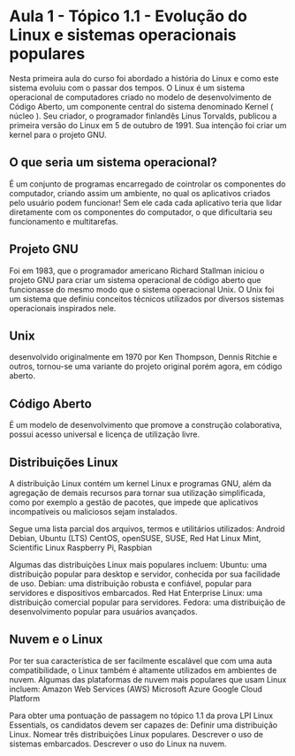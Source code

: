 #  Aula 1 - Tópico 1.1 - Evolução do Linux e sistemas operacionais populares

Nesta primeira aula do curso foi abordado a história do Linux e como este sistema evoluiu com o passar dos tempos.
O Linux é um sistema operacional de computadores criado no modelo de desenvolvimento de Código Aberto, um componente central do sistema denominado Kernel ( núcleo ). 
Seu criador, o programador finlandês Linus Torvalds, publicou a primeira versão do Linux em 5 de outubro de 1991. Sua intenção foi criar um kernel para o projeto GNU.

## O que seria um sistema operacional?
É um conjunto de programas encarregado de cointrolar os componentes do computador, criando assim um ambiente, no qual os aplicativos criados pelo usuário podem funcionar! Sem ele cada cada aplicativo teria que lidar diretamente com os componentes do computador, o que dificultaria seu funcionamento e multitarefas.

## Projeto GNU
Foi em 1983, que o programador americano Richard Stallman iniciou o projeto GNU para criar um sistema operacional de código aberto
que funcionasse do mesmo modo que o sistema operacional Unix. O Unix foi um sistema que definiu conceitos técnicos
utilizados por diversos sistemas operacionais inspirados nele.

## Unix
desenvolvido originalmente em 1970 por Ken Thompson, Dennis Ritchie e outros, tornou-se uma variante do projeto original porém agora, em código aberto.

## Código Aberto
É um modelo de desenvolvimento que promove a construção colaborativa, possui acesso universal e licença de utilização livre.

## Distribuições Linux
A distribuição Linux contém um kernel Linux e programas GNU, além da agregação de demais recursos para tornar sua utilização simplificada, como por exemplo a gestão de pacotes, que impede que aplicativos incompatíveis ou maliciosos sejam instalados.

Segue uma lista parcial dos arquivos, termos e utilitários utilizados:
Android
Debian, Ubuntu (LTS)
CentOS, openSUSE, SUSE, Red Hat
Linux Mint, Scientific Linux
Raspberry Pi, Raspbian

Algumas das distribuições Linux mais populares incluem:
Ubuntu: uma distribuição popular para desktop e servidor, conhecida por sua facilidade de uso.
Debian: uma distribuição robusta e confiável, popular para servidores e dispositivos
embarcados.
Red Hat Enterprise Linux: uma distribuição comercial popular para servidores.
Fedora: uma distribuição de desenvolvimento popular para usuários avançados.

## Nuvem e o Linux
Por ter sua característica de ser facilmente escalável que com uma auta compatibilidade, o Linux também é altamente utilizados em ambientes de nuvem.
Algumas das plataformas de nuvem mais populares que usam Linux incluem:
Amazon Web Services (AWS)
Microsoft Azure
Google Cloud Platform

Para obter uma pontuação de passagem no tópico 1.1 da prova LPI Linux Essentials, os candidatos
devem ser capazes de:
Definir uma distribuição Linux.
Nomear três distribuições Linux populares.
Descrever o uso de sistemas embarcados.
Descrever o uso do Linux na nuvem.

